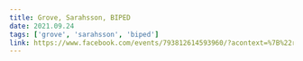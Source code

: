 ```yaml
---
title: Grove, Sarahsson, BIPED
date: 2021.09.24
tags: ['grove', 'sarahsson', 'biped']
link: https://www.facebook.com/events/793812614593960/?acontext=%7B%22ref%22%3A%2252%22%2C%22action_history%22%3A%22[%7B%5C%22surface%5C%22%3A%5C%22share_link%5C%22%2C%5C%22mechanism%5C%22%3A%5C%22share_link%5C%22%2C%5C%22extra_data%5C%22%3A%7B%5C%22invite_link_id%5C%22%3A1786528128182880%7D%7D]%22%7D
---
```

